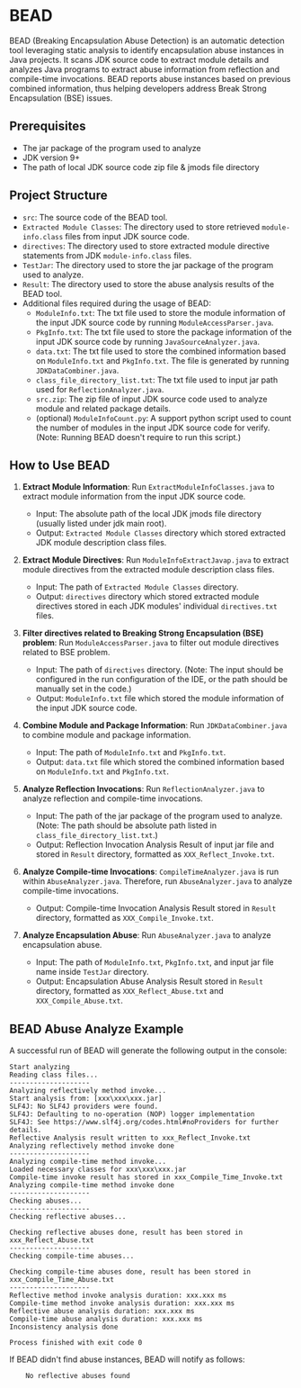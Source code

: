 # BEAD

BEAD (Breaking Encapsulation Abuse Detection) is an automatic detection tool leveraging static analysis to identify encapsulation abuse instances in Java projects. 
It scans JDK source code to extract module details and analyzes Java programs to extract abuse information from reflection and compile-time invocations. 
BEAD reports abuse instances based on previous combined information, thus helping developers address Break Strong Encapsulation (BSE) issues.

## Prerequisites

- The jar package of the program used to analyze
- JDK version 9+
- The path of local JDK source code zip file & jmods file directory

## Project Structure

- `src`: The source code of the BEAD tool.
- `Extracted Module Classes`: The directory used to store retrieved `module-info.class` files from input JDK source code.
- `directives`: The directory used to store extracted module directive statements from JDK `module-info.class` files.
- `TestJar`: The directory used to store the jar package of the program used to analyze.
- `Result`: The directory used to store the abuse analysis results of the BEAD tool.
- Additional files required during the usage of BEAD:
    - `ModuleInfo.txt`: The txt file used to store the module information of the input JDK source code by running `ModuleAccessParser.java`.
    - `PkgInfo.txt`: The txt file used to store the package information of the input JDK source code by running `JavaSourceAnalyzer.java`.
    - `data.txt`: The txt file used to store the combined information based on `ModuleInfo.txt` and `PkgInfo.txt`. The file is generated by running `JDKDataCombiner.java`. 
    - `class_file_directory_list.txt`: The txt file used to input jar path used for `ReflectionAnalyzer.java`.
    - `src.zip`: The zip file of input JDK source code used to analyze module and related package details.
    - (optional) `ModuleInfoCount.py`: A support python script used to count the number of modules in the input JDK source code for verify. (Note: Running BEAD doesn't require to run this script.)

## How to Use BEAD

1. **Extract Module Information**: Run `ExtractModuleInfoClasses.java` to extract module information from the input JDK source code. 
    - Input: The absolute path of the local JDK jmods file directory (usually listed under jdk main root).
    - Output: `Extracted Module Classes` directory which stored extracted JDK module description class files.

2. **Extract Module Directives**: Run `ModuleInfoExtractJavap.java` to extract module directives from the extracted module description class files.
    - Input: The path of `Extracted Module Classes` directory.
    - Output: `directives` directory which stored extracted module directives stored in each JDK modules' individual `directives.txt` files.

3. **Filter directives related to Breaking Strong Encapsulation (BSE) problem**: Run `ModuleAccessParser.java` to filter out module directives related to BSE problem.
    - Input: The path of `directives` directory.
      (Note: The input should be configured in the run configuration of the IDE, or the path should be manually set in the code.)
    - Output: `ModuleInfo.txt` file which stored the module information of the input JDK source code.

4. **Combine Module and Package Information**: Run `JDKDataCombiner.java` to combine module and package information. 
    - Input: The path of `ModuleInfo.txt` and `PkgInfo.txt`.
    - Output: `data.txt` file which stored the combined information based on `ModuleInfo.txt` and `PkgInfo.txt`.

5. **Analyze Reflection Invocations**: Run `ReflectionAnalyzer.java` to analyze reflection and compile-time invocations.
    - Input: The path of the jar package of the program used to analyze. (Note: The path should be absolute path listed in `class_file_directory_list.txt`.)
    - Output: Reflection Invocation Analysis Result of input jar file and stored in `Result` directory, formatted as `XXX_Reflect_Invoke.txt`.

6. **Analyze Compile-time Invocations**: `CompileTimeAnalyzer.java` is run within `AbuseAnalyzer.java`. Therefore, run `AbuseAnalyzer.java` to analyze compile-time invocations.
    - Output: Compile-time Invocation Analysis Result stored in `Result` directory, formatted as `XXX_Compile_Invoke.txt`.

7. **Analyze Encapsulation Abuse**: Run `AbuseAnalyzer.java` to analyze encapsulation abuse.
    - Input: The path of `ModuleInfo.txt`, `PkgInfo.txt`, and input jar file name inside `TestJar` directory.
    - Output: Encapsulation Abuse Analysis Result stored in `Result` directory, formatted as `XXX_Reflect_Abuse.txt` and `XXX_Compile_Abuse.txt`.


## BEAD Abuse Analyze Example

A successful run of BEAD will generate the following output in the console:
```plaintext
Start analyzing
Reading class files...
--------------------
Analyzing reflectively method invoke...
Start analysis from: [xxx\xxx\xxx.jar]
SLF4J: No SLF4J providers were found.
SLF4J: Defaulting to no-operation (NOP) logger implementation
SLF4J: See https://www.slf4j.org/codes.html#noProviders for further details.
Reflective Analysis result written to xxx_Reflect_Invoke.txt
Analyzing reflectively method invoke done
--------------------
Analyzing compile-time method invoke...
Loaded necessary classes for xxx\xxx\xxx.jar
Compile-time invoke result has stored in xxx_Compile_Time_Invoke.txt
Analyzing compile-time method invoke done
--------------------
Checking abuses...
--------------------
Checking reflective abuses...

Checking reflective abuses done, result has been stored in xxx_Reflect_Abuse.txt
--------------------
Checking compile-time abuses...

Checking compile-time abuses done, result has been stored in xxx_Compile_Time_Abuse.txt
--------------------
Reflective method invoke analysis duration: xxx.xxx ms
Compile-time method invoke analysis duration: xxx.xxx ms
Reflective abuse analysis duration: xxx.xxx ms
Compile-time abuse analysis duration: xxx.xxx ms
Inconsistency analysis done

Process finished with exit code 0

```

If BEAD didn't find abuse instances, BEAD will notify as follows:
```plaintext
    No reflective abuses found
```
